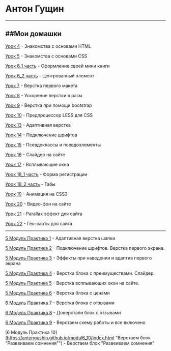 # Антон Гущин
-------------------------------
##Мои домашки
-------------------------------

[Урок 4](https://antongushin.github.io/lesson_4/ "Знакомства с основами HTML") - Знакомства с основами HTML 

[Урок 5](https://antongushin.github.io/lesson_5/ "Знакомства с основами CSS") - Знакомства с основами CSS

[Урок 6_1 часть](https://antongushin.github.io/lesson_6/kniga/ "Позиционирование в CSS") - Оформление своей мини книги

[Урок 6_2 часть](https://antongushin.github.io/lesson_6/element/ "Позиционирование в CSS") - Центрованный элемент

[Урок 7](https://antongushin.github.io/lesson_7/ "Верстка первого макета") - Верстка первого макета

[Урок 8](https://antongushin.github.io/lesson_8/ "Ускорение верстки в разы") - Ускорение верстки в разы

[Урок 9](https://antongushin.github.io/lesson_9/ "Верстка при помощи bootstrap") - Верстка при помощи bootstrap

[Урок 10](https://antongushin.github.io/lesson_10/ "Предпроцессор LESS для CSS") - Предпроцессор LESS для CSS

[Урок 13](https://antongushin.github.io/lesson_13/ "Адаптивная верстка") - Адаптивная верстка

[Урок 14](https://antongushin.github.io/lesson_14/ "Подключение шрифтов") - Подключение шрифтов

[Урок 15](https://antongushin.github.io/lesson_15/index.html "Псевдоклассы и псевдоэлементы") - Псевдоклассы и псевдоэлементы

[Урок 16](https://antongushin.github.io/lesson_16/ "Слайдер на сайте") - Слайдер на сайте

[Урок 17](https://antongushin.github.io/lesson_17/index.html "Всплывающие окна") - Всплывающие окна

[Урок 18_1 часть](https://antongushin.github.io/lesson_18/form/ "Форма регистрации") - Форма регистрации

[Урок 18_2 часть](https://antongushin.github.io/lesson_18/tab/ "Табы") - Табы

[Урок 19](https://antongushin.github.io/lesson_19/index.html "Анимация на CSS3") - Анимация на CSS3

[Урок 20](https://antongushin.github.io/lesson_20/ "Видео-фон на сайте") - Видео-фон на сайте

[Урок 21](https://antongushin.github.io/lesson_21/ "Parallax эффект для сайта") - Parallax эффект для сайта

[Урок 22](https://antongushin.github.io/lesson_22/index.html "Гео-карты для сайта") - Гео-карты для сайта

********************************************

[5 Модуль Практика 1](https://antongushin.github.io/5%20praktica%201/ "Адаптивная верстка шапки") - Адаптивная верстка шапки

[5 Модуль Практика 2](https://antongushin.github.io/Modul_5_2/ "Подключение шрифтов. Верстка первого экрана.") - Подключение шрифтов. Верстка первого экрана.

[5 Модуль Практика 3](https://antongushin.github.io/Modul-5Practica-3/ "Эффекты при наведении и адаптив первого экрана") - Эффекты при наведении и адаптив первого экрана

[5 Модуль Практика 4](https://antongushin.github.io/5-modul-4/ "Верстка блока с преимуществами. Слайдер.") - Верстка блока с преимуществами. Слайдер.

[5 Модуль Практика 5](https://antongushin.github.io/modul-5-5/index.html "Верстка всплывающих окон на сайте") - Верстка всплывающих окон на сайте.

[5 Модуль Практика 6](https://antongushin.github.io/modul_5_pr6/ "Верстка блока с ценами") - Верстка блока с ценами

[6 Модуль Практика 7](https://antongushin.github.io/modul6_7/ "Верстка блока с отзывами") - Верстка блока с отзывами

[6 Модуль Практика 8](https://antongushin.github.io/modul6_8/ "Доверстали блок с отзывами") - Доверстали блок с отзывами

[6 Модуль Практика 9](https://antongushin.github.io/modul6_9/ "Верстаем схему работы и все включено") - Верстаем схему работы и все включено

[6 Модуль Практика 10](https://antongushin.github.io/modul6_10/index.html "Верстаем блок "Развеиваем сомнения"") - Верстаем блок "Развеиваем сомнения"
